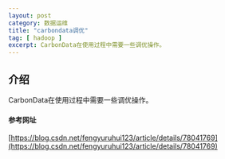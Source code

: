 ```yaml
---
layout: post
category: 数据运维
title: "carbondata调优"
tag: [ hadoop ]
excerpt: CarbonData在使用过程中需要一些调优操作。
---
```


## 介绍

CarbonData在使用过程中需要一些调优操作。

#### 参考网址

[https://blog.csdn.net/fengyuruhui123/article/details/78041769](https://blog.csdn.net/fengyuruhui123/article/details/78041769)
